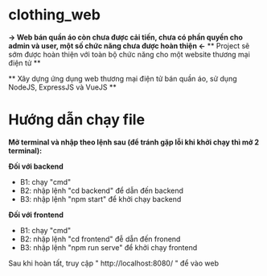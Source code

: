 # clothing_web
**-> Web bán quần áo còn chưa được cải tiến, chưa có phần quyền cho admin và user, một số chức năng chưa được hoàn thiện <-**
** Project sẽ sớm được hoàn thiện với toàn bộ chức năng cho một website thương mại điện tử **
 
** Xây dựng ứng dụng web thương mại điện tử bán quần áo, sử dụng NodeJS, ExpressJS và VueJS **

# Hướng dẫn chạy file

**Mở terminal và nhập theo lệnh sau (để tránh gặp lỗi khi khởi chạy thì mở 2 terminal):**

**Đối với backend**
- B1: chạy "cmd"
- B2: nhập lệnh "cd backend" để dẫn đến backend
- B3: nhập lệnh "npm start" để khởi chạy backend

**Đối với frontend**
- B1: chạy "cmd"
- B2: nhập lệnh "cd frontend" đễ dẫn đến fronend
- B3: nhập lệnh "npm run serve" để khởi chạy frontend

Sau khi hoàn tất, truy cập " http://localhost:8080/ " để vào web
